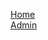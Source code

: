 <a href='http://localhost/news-template'>Home</a>
<br>
<a href='http://localhost/news-template/admin'>Admin</a>


